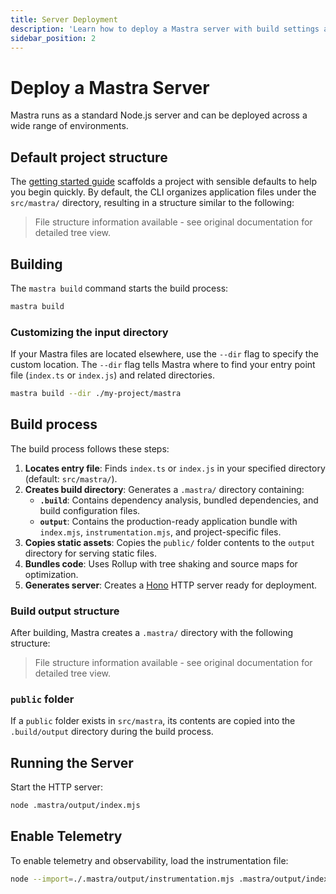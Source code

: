 ```yaml
---
title: Server Deployment
description: 'Learn how to deploy a Mastra server with build settings and deployment options.'
sidebar_position: 2
---
```


# Deploy a Mastra Server

Mastra runs as a standard Node.js server and can be deployed across a wide range of environments.

## Default project structure

The [getting started guide](/docs/getting-started/installation) scaffolds a project with sensible defaults to help you begin quickly. By default, the CLI organizes application files under the `src/mastra/` directory, resulting in a structure similar to the following:

> File structure information available - see original documentation for detailed tree view.

## Building

The `mastra build` command starts the build process:

```bash copy
mastra build
```

### Customizing the input directory

If your Mastra files are located elsewhere, use the `--dir` flag to specify the custom location. The `--dir` flag tells Mastra where to find your entry point file (`index.ts` or `index.js`) and related directories.

```bash copy
mastra build --dir ./my-project/mastra
```

## Build process

The build process follows these steps:

1. **Locates entry file**: Finds `index.ts` or `index.js` in your specified directory (default: `src/mastra/`).
2. **Creates build directory**: Generates a `.mastra/` directory containing:
   - **`.build`**: Contains dependency analysis, bundled dependencies, and build configuration files.
   - **`output`**: Contains the production-ready application bundle with `index.mjs`, `instrumentation.mjs`, and project-specific files.
3. **Copies static assets**: Copies the `public/` folder contents to the `output` directory for serving static files.
4. **Bundles code**: Uses Rollup with tree shaking and source maps for optimization.
5. **Generates server**: Creates a [Hono](https://hono.dev) HTTP server ready for deployment.

### Build output structure

After building, Mastra creates a `.mastra/` directory with the following structure:

> File structure information available - see original documentation for detailed tree view.

### `public` folder

If a `public` folder exists in `src/mastra`, its contents are copied into the `.build/output` directory during the build process.

## Running the Server

Start the HTTP server:

```bash copy
node .mastra/output/index.mjs
```

## Enable Telemetry

To enable telemetry and observability, load the instrumentation file:

```bash copy
node --import=./.mastra/output/instrumentation.mjs .mastra/output/index.mjs
```
